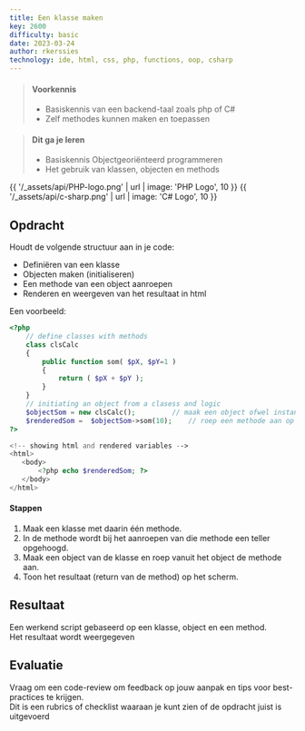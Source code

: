```yaml
---
title: Een klasse maken
key: 2600
difficulty: basic
date: 2023-03-24
author: rkerssies
technology: ide, html, css, php, functions, oop, csharp
---
```



> #### Voorkennis
> * Basiskennis van een backend-taal zoals php of C#
> * Zelf methodes kunnen maken en toepassen  

> #### Dit ga je leren
> * Basiskennis Objectgeoriënteerd programmeren
> * Het gebruik van klassen, objecten en methods

{{ '/_assets/api/PHP-logo.png' | url | image: 'PHP Logo', 10 }}
{{ '/_assets/api/c-sharp.png' | url | image: 'C# Logo', 10 }}


## Opdracht
Houdt de volgende structuur aan in je code:
* Definiëren van een klasse
* Objecten maken (initialiseren) 
* Een methode van een object aanroepen
* Renderen en weergeven van het resultaat in html  
  
Een voorbeeld:

```php
<?php
    // define classes with methods
    class clsCalc
    {
        public function som( $pX, $pY=1 )		
        {
            return ( $pX + $pY );
        }
    }
    // initiating an object from a clasess and logic
    $objectSom = new clsCalc();	        // maak een object ofwel instantie 
    $renderedSom =  $objectSom->som(10);	// roep een methode aan op het object (methode van de class)
?>

<!-- showing html and rendered variables -->
<html> 
   <body>
       <?php echo $renderedSom; ?>
   </body> 
</html>
```

#### Stappen
1. Maak een klasse met daarin één methode.  
2. In de methode wordt bij het aanroepen van die methode een teller opgehoogd.  
3. Maak een object van de klasse en roep vanuit het object de methode aan.   
4. Toon het resultaat (return van de method) op het scherm.  

## Resultaat
Een werkend script gebaseerd op een klasse, object en een method.  
Het resultaat wordt weergegeven

## Evaluatie
Vraag om een code-review om feedback op jouw aanpak en tips voor best-practices te krijgen.<br>
Dit is een rubrics of checklist waaraan je kunt zien of de opdracht juist is uitgevoerd